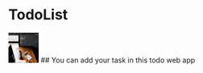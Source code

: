 # TodoList
<img src="TodoList.png" alt="error 404..." title="TodoList" height="60" width="60">
## You can add your task in this todo web app
